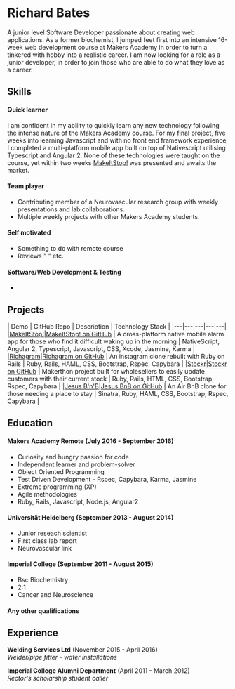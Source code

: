 Richard Bates
=============

A junior level Software Developer passionate about creating web applications. As a former biochemist, I jumped feet first into an intensive 16-week web development course at Makers Academy in order to turn a tinkered with hobby into a realistic career. I am now looking for a role as a junior developer, in order to join those who are able to do what they love as a career.

Skills
------
#### Quick learner
I am confident in my ability to quickly learn any new technology following the intense nature of the Makers Academy course. For my final project, five weeks into learning Javascript and with no front end framework experience, I completed a multi-platform mobile app built on top of Nativescript utilising Typescript and Angular 2. None of these technologies were taught on the course, yet within two weeks [MakeItStop!](https://github.com/MakeItStop/task-based-alarm) was presented and awaits the market.

#### Team player
- Contributing member of a Neurovascular research group with weekly presentations and lab collaborations.
- Multiple weekly projects with other Makers Academy students.

#### Self motivated
- Something to do with remote course
- Reviews "    " etc.

#### Software/Web Development & Testing
-

Projects
--------
| Demo | GitHub Repo | Description | Technology Stack |
|---|---|---|---|---|
|[MakeItStop!](https://www.youtube.com/watch?v=WGuyOzGttv0)|[MakeItStop! on GitHub](https://github.com/MakeItStop/task-based-alarm) | A cross-platform native mobile alarm app for those who find it difficult waking up in the morning | NativeScript, Angular 2, Typescript, Javascript, CSS, Xcode, Jasmine, Karma |
|[Richagram](https://richagram.herokuapp.com/)|[Richagram on GitHub](https://github.com/richo225/richagram) | An instagram clone rebuilt with Ruby on Rails | Ruby, Rails, HAML, CSS, Bootstrap, Rspec, Capybara |
|[Stockr](https://github.com/SamedYalniz/stockr)|[Stockr on GitHub](https://github.com/SamedYalniz/stockr) | Makerthon project built for wholesellers to easily update customers with their current stock | Ruby, Rails, HTML, CSS, Bootstrap, Rspec, Capybara |
|[Jesus B'n'B](http://bnb-jesus.herokuapp.com/)|[Jesus BnB on GitHub](https://github.com/richo225/jesus_bnb) | An Air BnB clone for those needing a place to stay | Sinatra, Ruby, HAML, CSS, Bootstrap, Rspec, Capybara |

Education
---------

#### Makers Academy Remote (July 2016 - September 2016)

- Curiosity and hungry passion for code
- Independent learner and problem-solver
- Object Oriented Programming
- Test Driven Development - Rspec, Capybara, Karma, Jasmine
- Extreme programming (XP)
- Agile methodologies
- Ruby, Rails, Javascript, Node.js, Angular2

#### Universität Heidelberg (September 2013 - August 2014)

- Junior reseach scientist
- First class lab report
- Neurovascular link

#### Imperial College (September 2011 - August 2015)

- Bsc Biochemistry 
- 2:1
- Cancer and Neuroscience

#### Any other qualifications

## Experience

**Welding Services Ltd** (November 2015 - April 2016)  
*Welder/pipe fitter - water installations*

**Imperial College Alumni Department** (April 2011 - March 2012)   
*Rector's scholarship student caller*  
